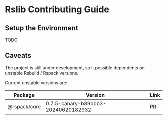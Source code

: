 # Rslib Contributing Guide

## Setup the Environment

TODO

## Caveats

The project is still under development, so it possible dependents on unstable Rsbuild / Rspack versions.

Current unstable versions are:

| Package      | Version                             | Link                                                    |
| ------------ | ----------------------------------- | ------------------------------------------------------- |
| @rspack/core | 0.7.5-canary-b89dbb3-20240620182932 | [PR](https://github.com/web-infra-dev/rspack/pull/6877) |
